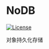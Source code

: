 # NoDB
[![License](https://img.shields.io/packagist/l/doctrine/orm.svg)](https://github.com/Wzxhaha/NODB/blob/master/LICENSE)

对象持久化存储
